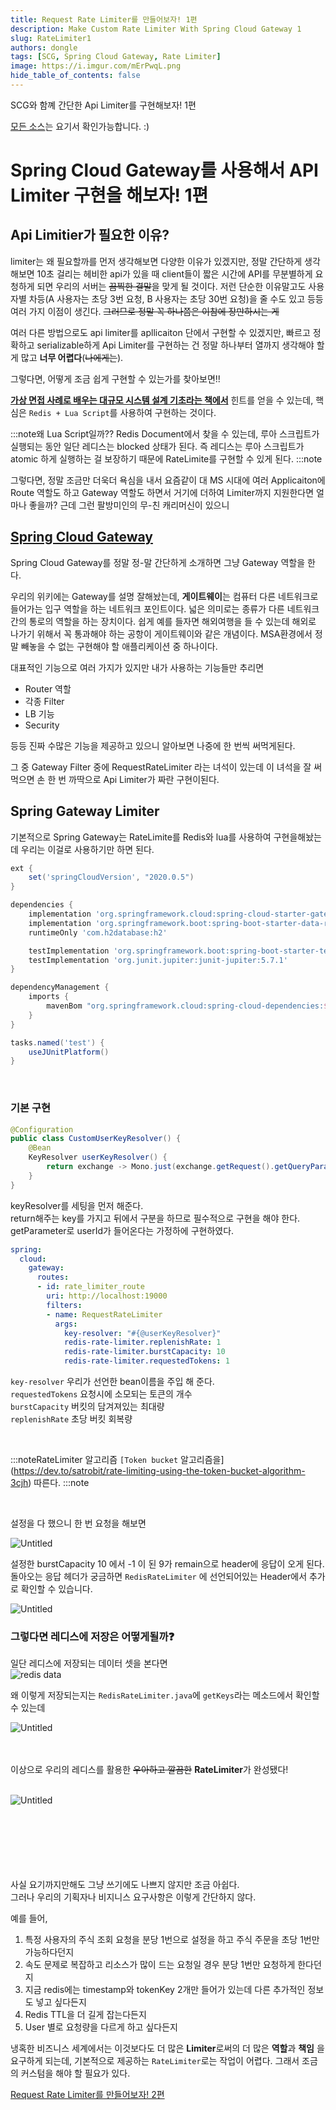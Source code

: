 ```yaml
---
title: Request Rate Limiter를 만들어보자! 1편
description: Make Custom Rate Limiter With Spring Cloud Gateway 1
slug: RateLimiter1
authors: dongle  
tags: [SCG, Spring Cloud Gateway, Rate Limiter]
image: https://i.imgur.com/mErPwqL.png
hide_table_of_contents: false
---
```

SCG와 함꼐 간단한 Api Limiter를 구현해보자! 1편
<!--truncate-->

[모든 소스](https://github.com/sk1737030/til/tree/master/./2022-05-01/spring-cloud-gateway-late-limiter)는 요기서 확인가능합니다. :)  

# Spring Cloud Gateway를 사용해서 API Limiter 구현을 해보자! 1편
## Api Limitier가 필요한 이유?

limiter는 왜 필요할까를 먼저 생각해보면 다양한 이유가 있겠지만, 정말 간단하게 생각해보면 10초 걸리는 헤비한 api가 있을 때 client들이 짧은 시간에 API를 무분별하게 요청하게 되면 우리의 서버는 ~~끔찍한 결말~~을 맞게 될 것이다.
저런 단순한 이유말고도 사용자별 차등(A 사용자는 초당 3번 요청, B 사용자는 초당 30번 요청)을 줄 수도 있고 등등 여러 가지 이점이 생긴다. ~~그러므로 정말 꼭 하나쯤은 이참에 장만하시는 게~~

여러 다른 방법으로도 api limiter를 apllicaiton 단에서 구현할 수 있겠지만,  빠르고 정확하고 serializable하게  Api Limiter를 구현하는 건 정말 하나부터 열까지 생각해야 할 게 많고 **너무 어렵다**(~~나에게는~~). 

그렇다면, 어떻게 조금 쉽게 구현할 수 있는가를 찾아보면!!  

**[가상 면접 사례로 배우는 대규모 시스템 설계 기초라는 책에서](http://www.yes24.com/Product/Goods/102819435)**  힌트를 얻을 수 있는데, 
핵심은 `Redis + Lua Script`를 사용하여 구현하는 것이다.


:::note왜 Lua Script일까??
Redis Document에서 찾을 수 있는데, 루아 스크립트가 실행되는 동안 일단 레디스는 blocked 상태가 된다. 즉 레디스는 루아 스크립트가 atomic 하게 실행하는 걸 보장하기 때문에 RateLimite를 구현할 수 있게 된다.
:::note

그렇다면, 정말 조금만 더욱더 욕심을 내서 요즘같이 대 MS 시대에 여러 Applicaiton에 Route 역할도 하고 Gateway 역할도 하면서 거기에 더하여 Limiter까지 지원한다면 얼마나 좋을까? 
근데 그런 팔방미인의 무-친 캐리머신이 있으니

## [Spring Cloud Gateway](https://docs.spring.io/./2022-05-01/spring-cloud-gateway/docs/2.2.9.RELEASE/reference/html/)

Spring Cloud Gateway를 정말 정-말 간단하게  소개하면 그냥 Gateway 역할을 한다.

우리의 위키에는 Gateway를 설명 잘해놨는데, **게이트웨이**는 컴퓨터 다른 네트워크로 들어가는 입구 역할을 하는 네트워크 포인트이다. 넓은 의미로는 종류가 다른 네트워크 간의 통로의 역할을 하는 장치이다. 쉽게 예를 들자면 해외여행을 들 수 있는데 해외로 나가기 위해서 꼭 통과해야 하는 공항이 게이트웨이와 같은 개념이다. MSA환경에서 정말 빼놓을 수 없는 구현해야 할 애플리케이션 중 하나이다.

대표적인 기능으로 여러 가지가 있지만 내가 사용하는 기능들만 추리면  
- Router 역할
- 각종 Filter
- LB 기능
- Security

등등 진짜 수많은 기능을 제공하고 있으니 알아보면 나중에 한 번씩 써먹게된다. 

그 중 Gateway Filter 중에 RequestRateLimiter 라는 녀석이 있는데 이 녀석을 잘 써먹으면 손 한 번 까딱으로 Api Limiter가 짜란 구현이된다.

## Spring Gateway Limiter

기본적으로 Spring Gateway는 RateLimite를 Redis와 lua를 사용하여 구현을해놨는데 우리는 이걸로 사용하기만 하면 된다. 

```groovy title="build.gradle"
ext {
    set('springCloudVersion', "2020.0.5")
}

dependencies {
    implementation 'org.springframework.cloud:spring-cloud-starter-gateway'
    implementation 'org.springframework.boot:spring-boot-starter-data-redis-reactive'
    runtimeOnly 'com.h2database:h2'

    testImplementation 'org.springframework.boot:spring-boot-starter-test'
    testImplementation 'org.junit.jupiter:junit-jupiter:5.7.1'
}

dependencyManagement {
    imports {
        mavenBom "org.springframework.cloud:spring-cloud-dependencies:${springCloudVersion}"
    }
}

tasks.named('test') {
    useJUnitPlatform()
}
```

<br/>

### 기본 구현

```java
@Configuration
public class CustomUserKeyResolver() {
	@Bean
	KeyResolver userKeyResolver() {
		return exchange -> Mono.just(exchange.getRequest().getQueryParams().getFirst("userId"));	
	}
}
```

keyResolver를 세팅을 먼저 해준다.  
return해주는 key를 가지고 뒤에서 구분을 하므로 필수적으로 구현을 해야 한다.  
getParameter로 userId가 들어온다는 가정하에 구현하였다.



```yaml title="application.yml"
spring:
  cloud:
    gateway:
      routes:
      - id: rate_limiter_route
        uri: http://localhost:19000
        filters:
        - name: RequestRateLimiter
          args:
            key-resolver: "#{@userKeyResolver}"
            redis-rate-limiter.replenishRate: 1
            redis-rate-limiter.burstCapacity: 10
            redis-rate-limiter.requestedTokens: 1
```

`key-resolver` 우리가 선언한 bean이름을 주입 해 준다.  
`requestedTokens` 요청시에 소모되는 토큰의 개수  
`burstCapacity` 버킷의 담겨져있는 최대량  
`replenishRate` 초당 버킷 회복량   

<br/>

:::noteRateLimiter 알고리즘
  `[Token bucket` 알고리즘을](https://dev.to/satrobit/rate-limiting-using-the-token-bucket-algorithm-3cjh) 따른다.
:::note

<br/>

설정을 다 했으니 한 번 요청을 해보면

![Untitled](./2022-05-01/spring-cloud-gateway/Untitled%201.png)

설정한 burstCapacity 10 에서 -1 이 된 9가 remain으로 header에 응답이 오게 된다.  
돌아오는 응답 헤더가 궁금하면 `RedisRateLimiter` 에 선언되어있는 Header에서 추가로 확인할 수 있습니다.

![Untitled](./2022-05-01/spring-cloud-gateway/Untitled%202.png)
<br/>

### 그렇다면 레디스에 저장은 어떻게될까❓

일단 레디스에 저장되는 데이터 셋을 본다면  
![redis data](./2022-05-01/spring-cloud-gateway/Untitled%203.png)

왜 이렇게 저장되는지는 `RedisRateLimiter.java`에 `getKeys`라는 메소드에서 확인할 수 있는데 

![Untitled](./2022-05-01/spring-cloud-gateway/Untitled%204.png)
<br/><br/><br/>

이상으로 우리의 레디스를 활용한 ~~우아하고 깔끔한~~ **RateLimiter**가 완성됐다!  
<br/>


![Untitled](./2022-05-01/spring-cloud-gateway/Untitled%205.png)   
<br/><br/><br/>
<br/><br/><br/>


사실 요기까지만해도 그냥 쓰기에도 나쁘지 않지만 조금 아쉽다.  
그러나 우리의 기획자나 비지니스 요구사항은 이렇게 간단하지 않다. 

예를 들어,  
1. 특정 사용자의 주식 조회 요청을 분당 1번으로 설정을 하고 주식 주문을 초당 1번만 가능하다던지 
2. 속도 문제로 복잡하고 리소스가 많이 드는 요청일 경우 분당 1번만 요청하게 한다던지 
3. 지금 redis에는 timestamp와 tokenKey 2개만 들어가 있는데 다른 추가적인 정보도 넣고 싶다든지
4. Redis TTL을 더 길게 잡는다든지
5. User 별로 요청량을 다르게 하고 싶다든지 

냉혹한 비즈니스 세계에서는 이것보다도 더 많은 **Limiter**로써의 더 많은 **역할**과 **책임** 을 요구하게 되는데, 기본적으로 제공하는 `RateLimiter`로는 작업이 어렵다. 그래서 조금의 커스텀을 해야 할 필요가 있다. 


[Request Rate Limiter를 만들어보자! 2편](https://sk1737030.github.io/RateLimiter2)